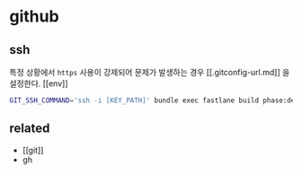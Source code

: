 # github

## ssh
특정 상황에서 `https` 사용이 강제되어 문제가 발생하는 경우 [[.gitconfig-url.md]] 을 설정한다.
[[env]]
```sh
GIT_SSH_COMMAND='ssh -i [KEY_PATH]' bundle exec fastlane build phase:dev
```

## related
- [[git]]
- gh
